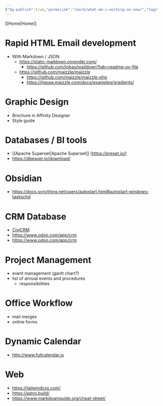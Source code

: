 ```yaml
---
{"dg-publish":true,"permalink":"/work/what-am-i-working-on-now/","tags":["Work","Projects","inbox"],"noteIcon":"","created":"2024-04-25T12:25:27","updated":"2024-04-25T12:25:39"}
---
```


[[Home\|Home]]
# Rapid HTML Email development

- With Markdown / JSON
	- https://static-maildown.onrender.com/
		- https://github.com/lobau/maildown?tab=readme-ov-file
	- https://github.com/maizzle/maizzle
		- https://github.com/maizzle/maizzle-php
		- https://jigsaw.maizzle.com/docs/examples/gradients/

# Graphic Design
- Brochure in Affinity Designer
- Style guide

# Databases / BI tools
- [[Apache Superset\|Apache Superset]] (https://preset.io/)
- https://dbeaver.io/download/

# Obsidian
- https://docs.syncthing.net/users/autostart.html#autostart-windows-taskschd

# CRM Database
- [CiviCRM](https://civicrm.org/)
- https://www.odoo.com/app/crm
- https://www.odoo.com/app/crm

# Project Management
- event management (gantt chart?)
- list of annual events and procedures
	- responsibilities

# Office Workflow
- mail merges
- online forms

# Dynamic Calendar	
- http://www.fullcalendar.io 

# Web
- https://tailwindcss.com/
- https://astro.build/
- https://www.markdownguide.org/cheat-sheet/



